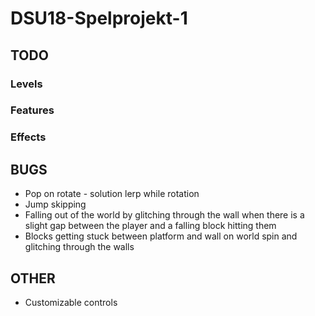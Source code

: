 # DSU18-Spelprojekt-1
## TODO
### Levels

### Features


### Effects

## BUGS
* Pop on rotate - solution lerp while rotation
* Jump skipping
* Falling out of the world by glitching through the wall when there is a slight gap between the player and a falling block hitting them
* Blocks getting stuck between platform and wall on world spin and glitching through the walls

## OTHER
* Customizable controls
